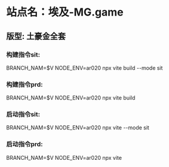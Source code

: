 # 站点名：埃及-MG.game

## 版型: 土豪金全套

### 构建指令sit:
BRANCH_NAM=$V NODE_ENV=ar020 npx vite build --mode sit

### 构建指令prd:
BRANCH_NAM=$V NODE_ENV=ar020 npx vite build

### 启动指令sit:
BRANCH_NAM=$V NODE_ENV=ar020 npx vite --mode sit

### 启动指令prd:
BRANCH_NAM=$V NODE_ENV=ar020 npx vite